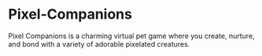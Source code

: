 # Pixel-Companions
Pixel Companions is a charming virtual pet game where you create, nurture, and bond with a variety of adorable pixelated creatures. 
